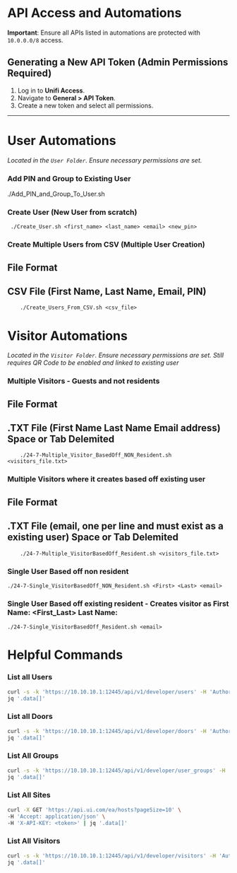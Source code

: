 # API Access and Automations

**Important**: Ensure all APIs listed in automations are protected with `10.0.0.0/8` access.

## Generating a New API Token (Admin Permissions Required)

1. Log in to **Unifi Access**.
2. Navigate to **General > API Token**.
3. Create a new token and select all permissions.

---
# User Automations

*Located in the `User Folder`. Ensure necessary permissions are set.*

### Add PIN and Group to Existing User

./Add_PIN_and_Group_To_User.sh <email> <PIN>


###  Create User (New User from scratch)
  
     ./Create_User.sh <first_name> <last_name> <email> <new_pin>
### Create Multiple Users from CSV (Multiple User Creation)
##    File Format
##       CSV File (First Name, Last Name, Email, PIN)
  
        ./Create_Users_From_CSV.sh <csv_file>




# Visitor Automations
*Located in the `Visitor Folder`. Ensure necessary permissions are set.*
*Still requires QR Code to be enabled and linked to existing user*

### Multiple Visitors - Guests and not residents
##    File Format
##        .TXT File (First Name Last Name Email address) Space or Tab Delemited

        ./24-7-Multiple_Visitor_BasedOff_NON_Resident.sh <visitors_file.txt>
### Multiple Visitors where it creates based off existing user 
##    File Format
##        .TXT File (email, one per line and must exist as a existing user) Space or Tab Delemited

        ./24-7-Multiple_VisitorBasedOff_Resident.sh <visitors_file.txt>
### Single User Based off non resident

    ./24-7-Single_VisitorBasedOff_NON_Resident.sh <First> <Last> <email>
### Single User Based off existing resident - Creates visitor as First Name: <First_Last> Last Name: <Visitor> 
    ./24-7-Single_VisitorBasedOff_Resident.sh <email>












# Helpful Commands

### List all Users
```bash
curl -s -k 'https://10.10.10.1:12445/api/v1/developer/users' -H 'Authorization: Bearer <token>' | \
jq '.data[]'
```

### List all Doors
```bash
curl -s -k 'https://10.10.10.1:12445/api/v1/developer/doors' -H 'Authorization: Bearer <token>' | \
jq '.data[]'
```

### List All Groups
```bash
curl -s -k 'https://10.10.10.1:12445/api/v1/developer/user_groups' -H 'Authorization: Bearer <token>' | \
jq '.data[]'
```

### List All Sites
```bash
curl -X GET 'https://api.ui.com/ea/hosts?pageSize=10' \
-H 'Accept: application/json' \
-H 'X-API-KEY: <token>' | jq '.data[]'
```

### List All Visitors
```bash
curl -s -k 'https://10.10.10.1:12445/api/v1/developer/visitors' -H 'Authorization: Bearer <token>' | \
jq '.data[]'
```
